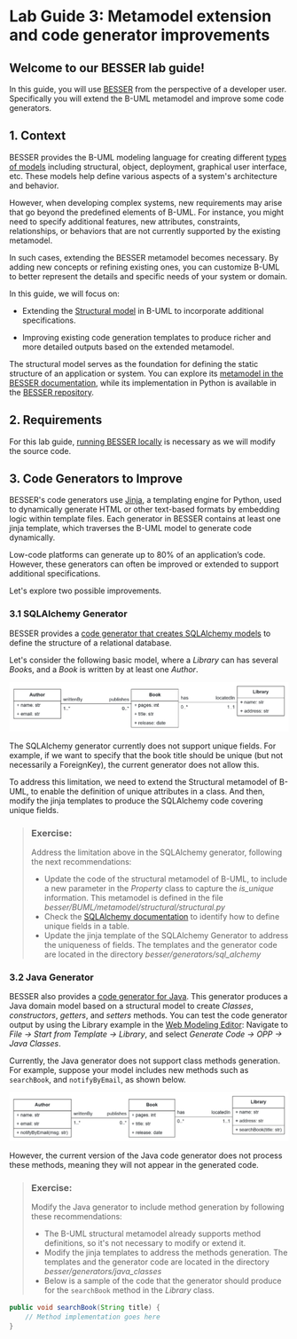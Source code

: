 # Lab Guide 3: Metamodel extension and code generator improvements

## Welcome to our BESSER lab guide!

In this guide, you will use [BESSER](https://github.com/BESSER-PEARL/BESSER.git) from the perspective of a developer user. Specifically you will extend the B-UML metamodel and improve some code generators.

## 1. Context

BESSER provides the B-UML modeling language for creating different [types of models](https://besser.readthedocs.io/en/latest/buml_language/model_types.html) including structural, object, deployment, graphical user interface, etc. These models help define various aspects of a system's architecture and behavior.

However, when developing complex systems, new requirements may arise that go beyond the predefined elements of B-UML. For instance, you might need to specify additional features, new attributes, constraints, relationships, or behaviors that are not currently supported by the existing metamodel.

In such cases, extending the BESSER metamodel becomes necessary. By adding new concepts or refining existing ones, you can customize B-UML to better represent the details and specific needs of your system or domain.

In this guide, we will focus on:

- Extending the [Structural model](https://besser.readthedocs.io/en/latest/buml_language/model_types/structural.html) in B-UML to incorporate additional specifications.

- Improving existing code generation templates to produce richer and more detailed outputs based on the extended metamodel.

The structural model serves as the foundation for defining the static structure of an application or system. You can explore its [metamodel in the BESSER documentation](https://besser.readthedocs.io/en/latest/buml_language/model_types/structural.html), while its implementation in Python is available in the [BESSER repository](https://github.com/BESSER-PEARL/BESSER/blob/master/besser/BUML/metamodel/structural/structural.py).

## 2. Requirements

For this lab guide, [running BESSER locally](https://besser.readthedocs.io/en/latest/installation.html#running-besser-locally) is necessary as we will modify the source code.

## 3. Code Generators to Improve

BESSER's code generators use [Jinja](https://jinja.palletsprojects.com/en/stable/), a templating engine for Python, used to dynamically generate HTML or other text-based formats by embedding logic within template files. Each generator in BESSER contains at least one jinja template, which traverses the B-UML model to generate code dynamically.

Low-code platforms can generate up to 80% of an application’s code. However, these generators can often be improved or extended to support additional specifications.

Let's explore two possible improvements.

### 3.1 SQLAlchemy Generator

BESSER provides a [code generator that creates SQLAlchemy models](https://besser.readthedocs.io/en/latest/generators/alchemy.html#) to define the structure of a relational database.

Let's consider the following basic model, where a *Library* can has several *Book*s, and a *Book* is written by at least one *Author*.

<div align="center">
  <img src="figs/library_model.png" alt="Example model domain" width="700"/>
</div>

The SQLAlchemy generator currently does not support unique fields. For example, if we want to specify that the book title should be unique (but not necessarily a ForeignKey), the current generator does not allow this.

To address this limitation, we need to extend the Structural metamodel of B-UML, to enable the definition of unique attributes in a class. And then, modify the jinja templates to produce the SQLAlchemy code covering unique fields.

> ### **Exercise:**
>
> Address the limitation above in the SQLAlchemy generator, following the next recommendations:
> - Update the code of the structural metamodel of B-UML, to include a new parameter in the *Property* class to capture the *is_unique* information. This metamodel is defined in the file *besser/BUML/metamodel/structural/structural.py*
> - Check the [SQLAlchemy documentation](https://docs.sqlalchemy.org/en/20/core/constraints.html) to identify how to define unique fields in a table.
> - Update the jinja template of the SQLAlchemy Generator to address the uniqueness of fields. The templates and the generator code are located in the directory *besser/generators/sql_alchemy*

### 3.2 Java Generator

BESSER also provides a [code generator for Java](https://besser.readthedocs.io/en/latest/generators/java.html). This generator produces a Java domain model based on a structural model to create *Classes*, *constructors*, *getters*, and *setters* methods. You can test the code generator output by using the Library example in the [Web Modeling Editor](https://editor.besser-pearl.org/): Navigate to *File -> Start from Template -> Library*, and select *Generate Code -> OPP -> Java Classes*.

Currently, the Java generator does not support class methods generation. For example, suppose your model includes new methods such as `searchBook`, and `notifyByEmail`, as shown below.

<div align="center">
  <img src="figs/methods_model.png" alt="Library example with methods" width="700"/>
</div>

However, the current version of the Java code generator does not process these methods, meaning they will not appear in the generated code.

> ### **Exercise:**
>
> Modify the Java generator to include method generation by following these recommendations:
> - The B-UML structural metamodel already supports method definitions, so it's not necessary to modify or extend it.
> - Modify the jinja templates to address the methods generation. The templates and the generator code are located in the directory *besser/generators/java_classes*
> - Below is a sample of the code that the generator should produce for the `searchBook` method in the *Library* class.

```java
public void searchBook(String title) {
    // Method implementation goes here
}
```
